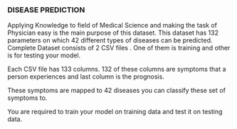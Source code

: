 ###  DISEASE PREDICTION
Applying Knowledge to field of Medical Science and making the task of Physician easy is the main purpose of this dataset.
This dataset has 132 parameters on which 42 different types of diseases can be predicted.
Complete Dataset consists of 2 CSV files . One of them is training and other is for testing your model.

Each CSV file has 133 columns. 132 of these columns are symptoms that a person experiences and last column is the prognosis.

These symptoms are mapped to 42 diseases you can classify these set of symptoms to.

You are required to train your model on training data and test it on testing data.

<!--
**suhas-surve/suhas-surve** is a ✨ _special_ ✨ repository because its `README.md` (this file) appears on your GitHub profile.

Here are some ideas to get you started:

- 🔭 I’m currently working on ...
- 🌱 I’m currently learning ...
- 👯 I’m looking to collaborate on ...
- 🤔 I’m looking for help with ...
- 💬 Ask me about ...
- 📫 How to reach me: ...
- 😄 Pronouns: ...
- ⚡ Fun fact: ...
-->
